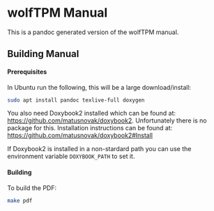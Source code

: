 # wolfTPM Manual

This is a pandoc generated version of the wolfTPM manual.

## Building Manual

#### Prerequisites

In Ubuntu run the following, this will be a large download/install:

```sh
sudo apt install pandoc texlive-full doxygen
```

You also need Doxybook2 installed which can be found at: <https://github.com/matusnovak/doxybook2>. Unfortunately there is no package for this. Installation instructions can be found at: <https://github.com/matusnovak/doxybook2#Install>

If Doxybook2 is installed in a non-stardard path you can use the environment variable `DOXYBOOK_PATH` to set it.

#### Building

To build the PDF:

```sh
make pdf
```

